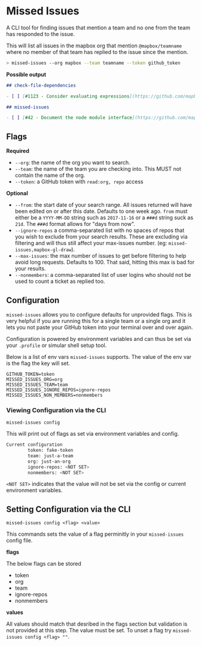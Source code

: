 # Missed Issues

A CLI tool for finding issues that mention a team and no one from the team has responded to the issue.


This will list all issues in the mapbox org that mention `@mapbox/teamname` where no member of that team has replied to the issue since the mention.

```sh
> missed-issues --org mapbox --team teamname --token github_token
```

**Possible output**

```md
## check-file-dependencies

- [ ] [#1123 - Consider evaluating expressions](https://github.com/mapbox/check-file-dependencies/issues/new)

## missed-issues

- [ ] [#42 - Document the node module interface](https://github.com/mapbox/missed-issues/issues/new)
```

## Flags

**Required**

- `--org`: the name of the org you want to search.
- `--team`: the name of the team you are checking into. This MUST not contain the name of the org.
- `--token`: a GitHub token with `read:org, repo` access

**Optional**

- `--from`: the start date of your search range. All issues returned will have been edited on or after this date. Defaults to one week ago. `from` must either be a `YYYY-MM-DD` string such as `2017-11-16` or a `###d` string suck as `21d`. The `###d` format allows for "days from now".
- `--ignore-repos` a comma-separated list with no spaces of repos that you wish to exclude from your search results. These are excluding via filtering and will thus still affect your max-issues number. (eg: `missed-issues,mapbox-gl-draw`).
- `--max-issues`: the max number of issues to get before filtering to help avoid long requests. Defaults to 100. That said, hitting this max is bad for your results.
- `--nonmembers`: a comma-separated list of user logins who should not be used to count a ticket as replied too.

## Configuration

`missed-issues` allows you to configure defaults for unprovided flags. This is very helpful if you are running this for a single team or a single org and it lets you not paste your GitHub token into your terminal over and over again.

Configuration is powered by environment variables and can thus be set via your `.profile` or simular shell setup tool.

Below is a list of env vars `missed-issues` supports. The value of the env var is the flag the key will set.

```
GITHUB_TOKEN=token
MISSED_ISSUES_ORG=org
MISSED_ISSUES_TEAM=team
MISSED_ISSUES_IGNORE_REPOS=ignore-repos
MISSED_ISSUES_NON_MEMBERS=nonmembers
```

### Viewing Configuration via the CLI

`missed-issues config`

This will print out of flags as set via environment variables and config.

```sh
Current configuration
		token: fake-token
		team: just-a-team
		org: just-an-org
		ignore-repos: <NOT SET>
		nonmembers: <NOT SET>
```

`<NOT SET>` indicates that the value will not be set via the config or current environment variables.

## Setting Configuration via the CLI

`missed-issues config <flag> <value>`

This commands sets the value of a flag perminitly in your `missed-issues` config file.

**flags**

The below flags can be stored

- token
- org
- team
- ignore-repos
- nonmembers

**values**

All values should match that desribed in the flags section but validation is not provided at this step. The value must be set. To unset a flag try `missed-issues config <flag> ""`.


